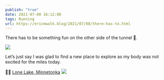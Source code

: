 ```yaml
---
publish: "true"
date: 2021-07-08 16:12:00
tags: Running
url: https://ericmwalk.blog/2021/07/08/there-has-to.html
---
```


There has to be something fun on the other side of the tunnel 🤣.

![](https://ericmwalk.blog/uploads/2021/93140f2bf9.jpg)

Let’s just say I was glad to find a new place to explore as my body was not excited for the miles today.

🏃🏻 [Lone Lake, Minnetonka](https://maps.apple.com/?q=Lone%20Lake%0AMinnetonka%20MN%0AUnited%20States&ll=44.901188,-93.430482)
![](https://ericmwalk.blog/uploads/2021/c18c26157f.jpg)